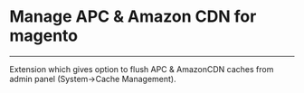 # Manage APC & Amazon CDN for magento

-------------
Extension which gives option to flush APC & AmazonCDN caches from admin panel (System->Cache Management).